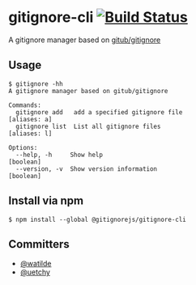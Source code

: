 # gitignore-cli [![Build Status](https://travis-ci.org/watilde/gitignore-cli.svg?branch=master)](https://travis-ci.org/watilde/gitignore-cli)
A gitignore manager based on [gitub/gitignore](https://github.com/gituhb/gitignore)

## Usage

```console
$ gitignore -hh
A gitignore manager based on gitub/gitignore

Commands:
  gitignore add   add a specified gitignore file                 [aliases: a]
  gitignore list  List all gitignore files                       [aliases: l]

Options:
  --help, -h     Show help                                             [boolean]
  --version, -v  Show version information                              [boolean]
```
## Install via npm

```console
$ npm install --global @gitignorejs/gitignore-cli
```

## Committers
+ [@watilde](https://github.com/watilde)
+ [@uetchy](https://github.com/uetchy)
